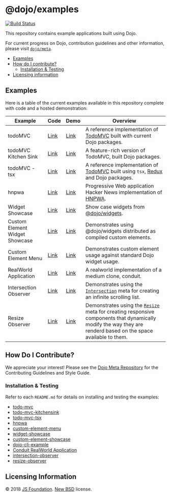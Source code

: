 # @dojo/examples

[![Build Status](https://travis-ci.org/dojo/examples.svg?branch=master)](https://travis-ci.org/dojo/examples)

This repository contains example applications built using Dojo.

For current progress on Dojo, contribution guidelines and other information, please visit [`dojo/meta`](https://github.com/dojo/meta).

- [Examples](#examples)
- [How do I contribute?](#how-do-i-contribute)
  - [Installation & Testing](#installation--testing)
- [Licensing information](#licensing-information)

## Examples

Here is a table of the current examples available in this repository complete with code and a hosted demonstration:

| Example  | Code  | Demo  | Overview  |
|---|---|---|---|
|  todoMVC  | [Link](./todo-mvc)  | [Link](https://dojo.github.io/examples/todo-mvc)  | A reference implementation of [TodoMVC](http://todomvc.com/) built with current Dojo packages.  |
|  todoMVC Kitchen Sink | [Link](./todo-mvc-kitchensink)  | [Link](https://dojo.github.io/examples/todo-mvc-kitchensink)  |   A feature-rich version of TodoMVC, built Dojo packages. |
| todoMVC - tsx  |  [Link](./todo-mvc-tsx) | [Link](https://dojo.github.io/examples/todo-mvc-tsx) | A reference implementation of [TodoMVC](http://todomvc.com/) built using `tsx`, [Redux](https://github.com/reactjs/redux)  and Dojo packages.  |
| hnpwa  |  [Link](./hnpwa) | [Link](https://dojo-2-hnpwa-d668d.firebaseapp.com/) | Progressive Web application Hacker News implementation of [HNPWA](https://http://hnpwa.com/).  |
| Widget Showcase  |  [Link](./widget-showcase/README.md)  | [Link](https://dojo.github.io/examples/widget-showcase)  | Show case widgets from [@dojo/widgets](https://github.com/dojo/widgets).  |
| Custom Element Widget Showcase | [Link](./custom-element-showcase/README.md) | [Link](https://dojo.github.io/examples/custom-element-showcase) |  Demonstrates using @dojo/widgets distributed as compiled custom elements. |
| Custom Element Menu |  [Link](./custom-element-menu/README.md) |  [Link](https://dojo.github.io/examples/custom-element-menu) | Demonstrates custom element usage against standard Dojo widget usage. |
| RealWorld Application | [Link](./realworld/README.md) |  [Link](https://dojo.github.io/examples/realworld) | A realworld implementation of a medium clone, conduit.  |
| Intersection Observer | [Link](./intersection-observer/README.md)   |  [Link](https://dojo.github.io/examples/intersection-observer/)  |  Demonstrates using the [`Intersection`](https://github.com/dojo/widget-core#intersection) meta for creating an infinite scrolling list. |
| Resize Observer | [Link](./resize-observer/README.md) |  [Link](https://dojo.github.io/examples/resize-observer/)  |  Demonstrates using the [`Resize`](https://github.com/dojo/widget-core#resize) meta for creating responsive components that dynamically modify the way they are renderd based on the space available to them. |

## How Do I Contribute?

We appreciate your interest! Please see the [Dojo Meta Repository](https://github.com/dojo/meta#readme) for the Contributing Guidelines and Style Guide.

### Installation & Testing

Refer to each `README.md` for details on installing and testing the examples:

* [todo-mvc](./todo-mvc/README.md)
* [todo-mvc-kitchensink](./todo-mvc-kitchensink/README.md)
* [todo-mvc-tsx](./todo-mvc-tsx/README.md)
* [hnpwa](./hnpwa/README.md)
* [custom-element-menu](./custom-element-menu/README.md)
* [widget-showcase](./widget-showcase/README.md)
* [custom-element-showcase](./custom-element-showcase/README.md)
* [dojo-cli-example](./dojo-cli-example/README.md)
* [Conduit RealWorld Application](./realworld/README.md)
* [intersection-observer](./intersection-observer/README.md)
* [resize-observer](./resize-observer/README.md)

## Licensing Information

© 2018 [JS Foundation](https://js.foundation/). [New BSD](http://opensource.org/licenses/BSD-3-Clause) license.
